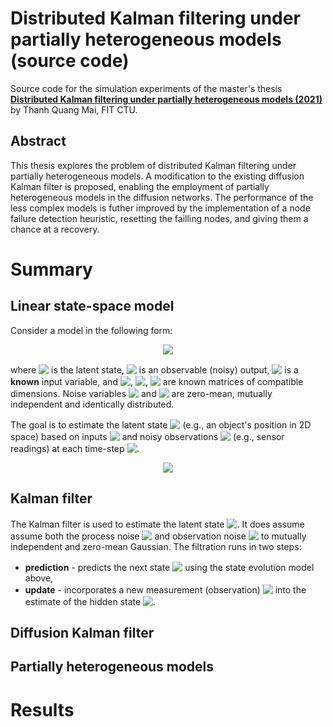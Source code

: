 # Distributed Kalman filtering under partially heterogeneous models (source code)

Source code for the simulation experiments of the master's thesis [**Distributed Kalman filtering under partially heterogeneous models (2021)**](https://raw.githubusercontent.com/maiquang/maithanh-thesis-src/master/DP_Mai_Thanh_Quang_2021.pdf) by Thanh Quang Mai, FIT CTU.

## Abstract
This thesis explores the problem of distributed Kalman filtering under partially heterogeneous models. A modification to the existing diffusion Kalman filter is proposed, enabling the employment of partially heterogeneous models in the diffusion networks. The performance of the less complex models is futher improved by the implementation of a node failure detection heuristic, resetting the failling nodes, and giving them a chance at a recovery.

# Summary
## Linear state-space model
Consider a model in the following form:
<!-- $$
\begin{aligned}
    x_t & = A_tx_{t-1} + B_tu_{t} + w_t, \\
    y_t & = H_tx_t + v_t,
\end{aligned}
$$ -->

<div align="center"><img style="background: white;" src="https://render.githubusercontent.com/render/math?math=%5Cbegin%7Baligned%7D%0A%20%20%20%20x_t%20%26%20%3D%20A_tx_%7Bt-1%7D%20%2B%20B_tu_%7Bt%7D%20%2B%20w_t%2C%20%5C%5C%0A%20%20%20%20y_t%20%26%20%3D%20H_tx_t%20%2B%20v_t%2C%0A%5Cend%7Baligned%7D"></div>

where <!-- $x_t$ --> <img style="transform: translateY(0.1em); background: white;" src="https://render.githubusercontent.com/render/math?math=x_t"> is the latent state, <!-- $y_t$ --> <img style="transform: translateY(0.1em); background: white;" src="https://render.githubusercontent.com/render/math?math=y_t"> is an observable (noisy) output, <!-- $u_t$ --> <img style="transform: translateY(0.1em); background: white;" src="https://render.githubusercontent.com/render/math?math=u_t"> is a **known** input variable, and <!-- $A_t$ --> <img style="transform: translateY(0.1em); background: white;" src="https://render.githubusercontent.com/render/math?math=A_t">, <!-- $B_t$ --> <img style="transform: translateY(0.1em); background: white;" src="https://render.githubusercontent.com/render/math?math=B_t">, <!-- $H_t$ --> <img style="transform: translateY(0.1em); background: white;" src="https://render.githubusercontent.com/render/math?math=H_t"> are known matrices of compatible dimensions. Noise variables <!-- $w_t$ --> <img style="transform: translateY(0.1em); background: white;" src="https://render.githubusercontent.com/render/math?math=w_t"> and <!-- $v_t$ --> <img style="transform: translateY(0.1em); background: white;" src="https://render.githubusercontent.com/render/math?math=v_t"> are zero-mean, mutually independent and identically distributed.

The goal is to estimate the latent state <!-- $x_t$ --> <img style="transform: translateY(0.1em); background: white;" src="https://render.githubusercontent.com/render/math?math=x_t"> (e.g., an object's position in 2D space) based on inputs <!-- $u_t$ --> <img style="transform: translateY(0.1em); background: white;" src="https://render.githubusercontent.com/render/math?math=u_t"> and noisy observations <!-- $y_t$ --> <img style="transform: translateY(0.1em); background: white;" src="https://render.githubusercontent.com/render/math?math=y_t"> (e.g., sensor readings) at each time-step <!-- $t = 0, 1, 2, \ldots$ --> <img style="transform: translateY(0.1em); background: white;" src="https://render.githubusercontent.com/render/math?math=t%20%3D%200%2C%201%2C%202%2C%20%5Cldots">.

<p align="center">
  <img src="https://upload.wikimedia.org/wikipedia/commons/8/83/Hmm_temporal_bayesian_net.svg">
</p>

## Kalman filter
The Kalman filter is used to estimate the latent state <!-- $x_t$ --> <img style="transform: translateY(0.1em); background: white;" src="https://render.githubusercontent.com/render/math?math=x_t">. It does assume assume both the process noise <!-- $w_t$ --> <img style="transform: translateY(0.1em); background: white;" src="https://render.githubusercontent.com/render/math?math=w_t"> and observation noise <!-- $v_t$ --> <img style="transform: translateY(0.1em); background: white;" src="https://render.githubusercontent.com/render/math?math=v_t"> to mutually independent and zero-mean Gaussian. The filtration runs in two steps:
- **prediction** - predicts the next state <!-- $x_t$ --> <img style="transform: translateY(0.1em); background: white;" src="https://render.githubusercontent.com/render/math?math=x_t"> using the state evolution model above,
- **update** - incorporates a new measurement (observation) <!-- $y_t$ --> <img style="transform: translateY(0.1em); background: white;" src="https://render.githubusercontent.com/render/math?math=y_t"> into the estimate of the hidden state <!-- $x_t$ --> <img style="transform: translateY(0.1em); background: white;" src="https://render.githubusercontent.com/render/math?math=x_t">.

## Diffusion Kalman filter

## Partially heterogeneous models


# Results